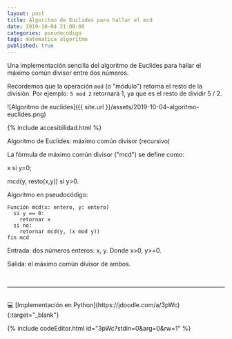```yaml
---
layout: post
title: Algoritmo de Euclides para hallar el mcd
date: 2019-10-04 21:00:00
categories: pseudocodigo
tags: matematica algoritmo
published: true
---
```


Una implementación sencilla del algoritmo de Euclides para hallar el máximo común divisor entre dos números.

Recordemos que la operación `mod` (o "módulo") retorna el resto de la división. Por ejemplo: `5 mod 2` retornará 1, ya que es el resto de dividir 5 / 2.

![Algoritmo de euclides]({{ site.url }}/assets/2019-10-04-algoritmo-euclides.png)

{% include accesibilidad.html %}

Algoritmo de Euclides: máximo común divisor (recursivo)

La fórmula de máximo común divisor ("mcd") se define como:

x si y=0;

mcd(y, resto(x,y)) si y>0.

Algoritmo en pseudocódigo:

```
Función mcd(x: entero, y: entero)
  si y == 0:
    retornar x
  si no:
    retornar mcd(y, (x mod y))
fin mcd
```

Entrada: dos números enteros: x, y. Donde x>0, y>=0.

Salida: el máximo común divisor de ambos.
</div></details>
<br />
<hr />
<br />
💻 [Implementación en Python](https://jdoodle.com/a/3pWc){:target="_blank"}

{% include codeEditor.html id="3pWc?stdin=0&arg=0&rw=1" %}
